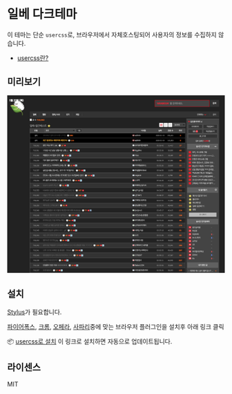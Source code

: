 # 일베 다크테마

이 테마는 단순 `usercss`로, 브라우저에서 자체호스팅되어 사용자의 정보를 수집하지 않습니다.

- [usercss란?](https://github.com/openstyles/stylus/wiki/Usercss)

## 미리보기

![일베 다크테마 미리보기](./preview.png)

## 설치

[Stylus](https://add0n.com/stylus.html)가 필요합니다.

[파이어폭스](https://addons.mozilla.org/en-US/firefox/addon/styl-us/), [크롬](https://chrome.google.com/webstore/detail/stylus/clngdbkpkpeebahjckkjfobafhncgmne), [오페라](https://addons.opera.com/en-gb/extensions/details/stylus/), [사파리](https://cascadea.app/)중에 맞는 브라우저 플러그인을 설치후 아래 링크 클릭

📦 [usercss로 설치](https://raw.githubusercontent.com/nomunyan/ilbe-dark/master/ilbe-dark.user.css) 이 링크로 설치하면 자동으로 업데이트됩니다.

## 라이센스

MIT
